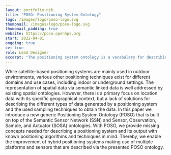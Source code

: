 ```yaml
---
layout: portfolio.njk
title: "POSO: Positioning System Ontology"
logo: /images/logo/poso-logo.svg
thumbnail: /images/logo/poso-logo.svg
thumbnail_padding: true
website: https://poso.openhps.org
start: 2022-04-01
ongoing: true
cv: true
role: Lead Designer
excerpt: "The positioning system ontology is a vocabulary for describing positioning systems and the techniques these systems use to determine a position. With POSO we aim to provide semantic meaning on how a positioning system is deployed and how results are calculated."
---
```

While satellite-based positioning systems are mainly used in outdoor environments, various other positioning techniques exist for different domains and use cases, including indoor or underground settings. The representation of spatial data via semantic linked data is well addressed by existing spatial ontologies. However, there is a primary focus on location data with its specific geographical context, but a lack of solutions for describing the different types of data generated by a positioning system and the used sampling techniques to obtain the data. In this paper we introduce a new generic Positioning System Ontology (POSO) that is built on top of the Semantic Sensor Network (SSN) and Sensor, Observation, Sample, and Actuator (SOSA) ontologies. With POSO, we provide missing concepts needed for describing a positioning system and its output with known positioning algorithms and techniques in mind. Thereby, we enable the improvement of hybrid positioning systems making use of multiple platforms and sensors that are described via the presented POSO ontology.